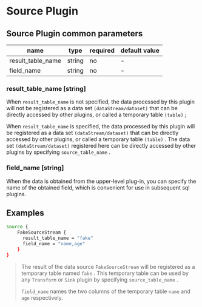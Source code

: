 # Source Plugin

## Source Plugin common parameters

| name              | type   | required | default value |
| ----------------- | ------ | -------- | ------------- |
| result_table_name | string | no       | -             |
| field_name        | string | no       | -             |

### result_table_name [string]

When `result_table_name` is not specified, the data processed by this plugin will not be registered as a data set `(dataStream/dataset)` that can be directly accessed by other plugins, or called a temporary table `(table)` ;

When `result_table_name` is specified, the data processed by this plugin will be registered as a data set `(dataStream/dataset)` that can be directly accessed by other plugins, or called a temporary table `(table)` . The data set `(dataStream/dataset)` registered here can be directly accessed by other plugins by specifying `source_table_name` .

### field_name [string]

When the data is obtained from the upper-level plug-in, you can specify the name of the obtained field, which is convenient for use in subsequent sql plugins.

## Examples

```bash
source {
    FakeSourceStream {
      result_table_name = "fake"
      field_name = "name,age"
    }
}
```

> The result of the data source `FakeSourceStream` will be registered as a temporary table named `fake` . This temporary table can be used by any `Transform` or `Sink` plugin by specifying `source_table_name` .
>
> `field_name` names the two columns of the temporary table `name` and `age` respectively.
